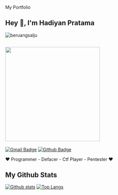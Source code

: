 
My Portfolio
## Hey 👋, I'm Hadiyan Pratama
<p align=left> <img src=https://komarev.com/ghpvc/?username=beruangsalju alt=beruangsalju /> </p>

## <img src="https://i.ibb.co/71cQZh5/IMG-20200521-WA0133.jpg" width="300" height="300">
[![Gmail Badge](https://img.shields.io/badge/-dhpriv8@gmail.com-c14438?style=flat&logo=Gmail&logoColor=black&link=mailto:dhpriv8@gmail.com)](mailto:dhpriv8@gmail.com) [![Github Badge](https://img.shields.io/badge/-beruangsalju-black?style=flat&logo=github&logoColor=red&link=https://github.com/beruangsalju/)](https://www.github.com/beruangsalju/)
<p align='left'>&#9829; Programmer - Defacer - Ctf Player - Pentester &#9829;</p>




## My Github Stats

[![Github stats](https://github-readme-stats.vercel.app/api?username=beruangsalju&show_icons=true&include_all_commits=true&hide_border=true&bg_color=282A36&icon_color=686868&title_color=57c7ff&text_color=9aedfe&custom_title=My+Github+Stats)](https://github.com/beruangsalju/omest)
[![Top Langs](https://github-readme-stats.vercel.app/api/top-langs/?username=beruangsalju&layout=compact&hide_border=true&bg_color=282A36&icon_color=686868&title_color=57c7ff&tvext_color=9aedfe)](https://github.com/beruangsalju/omest)
 


